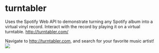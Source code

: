 # turntabler
Uses the Spotify Web API to demonstrate turning any Spotify album into a virtual vinyl record. Interact with the record by playing it on a virtual turntable.
http://turntabler.com/

Navigate to http://turntabler.com, and search for your favorite music artist!
<img src="https://raw.githubusercontent.com/sethpoly/turntabler/tree/master/turntabler_imgs/search_img.png?sanitize=true&raw=true"/>
